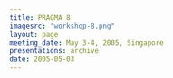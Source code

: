 ```yaml
---
title: PRAGMA 8 
imagesrc: "workshop-8.png"
layout: page
meeting_date: May 3-4, 2005, Singapore
presentations: archive
date: 2005-05-03
---
```


